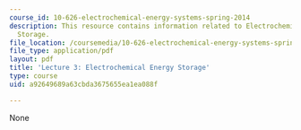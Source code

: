 ```yaml
---
course_id: 10-626-electrochemical-energy-systems-spring-2014
description: This resource contains information related to Electrochemical Energy
  Storage.
file_location: /coursemedia/10-626-electrochemical-energy-systems-spring-2014/a92649689a63cbda3675655ea1ea088f_MIT10_626S14_Lec3.pdf
file_type: application/pdf
layout: pdf
title: 'Lecture 3: Electrochemical Energy Storage'
type: course
uid: a92649689a63cbda3675655ea1ea088f

---
```

None